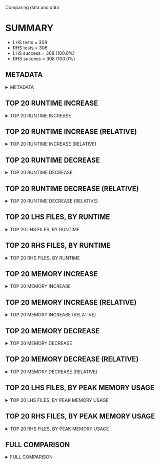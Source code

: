 Comparing data and data


# SUMMARY
- LHS tests = 308
- RHS tests = 308
- LHS success = 308  (100.0%)
- RHS success = 308  (100.0%)


## METADATA

<details><summary>METADATA</summary>

# LHS
<pre>
Ramon benchmark for Z3
-
Job description: 
Job tag: dio_certora_gcd
Runner: lev-ripper
Z3 repo: Z3Prover/z3
Z3 commit: 36a0006f595c746a98c133ba38671ab5659dacf6
Z3 branch: 
Z3 options: "-T:600 -st lp.dio=true lp.dio_run_gcd=true"
Z3 inputs: inputs/certora
Z3 commit message: remove testing code in is_big_term_on_no_term

Signed-off-by: Lev Nachmanson <levnach@hotmail.com>

</pre>
# RHS
<pre>
Ramon benchmark for Z3
-
Job description: 
Job tag: dio_certora_gcd
Runner: lev-ripper
Z3 repo: Z3Prover/z3
Z3 commit: 36a0006f595c746a98c133ba38671ab5659dacf6
Z3 branch: 
Z3 options: "-T:600 -st lp.dio=true lp.dio_run_gcd=true"
Z3 inputs: inputs/certora
Z3 commit message: remove testing code in is_big_term_on_no_term

Signed-off-by: Lev Nachmanson <levnach@hotmail.com>

</pre>
</details>


## TOP 20 RUNTIME INCREASE

<details><summary>TOP 20 RUNTIME INCREASE</summary>

|FILE                                                                                        |TIME_L     |TIME_R     |DIFF(s)    |DIFF(%)|
|-------------|-------------:|-------------:|--------------:|------------:|
|11775_ad46e5b8db4748c51973_42_QF_UFDTLIA.smt2                                               |   2.011s  |   2.011s  |   0.000s  | 0.0%|
|11775_ad46e5b8db4748c51973_42_QF_UFDTNIA.smt2                                               |   1.586s  |   1.586s  |   0.000s  | 0.0%|
|11775_ad46e5b8db4748c51973_42_QF_UFLIA.smt2                                                 |   2.215s  |   2.215s  |   0.000s  | 0.0%|
|11775_ad46e5b8db4748c51973_42_QF_UFNIA.smt2                                                 |   1.316s  |   1.316s  |   0.000s  | 0.0%|
|11775_ad46e5b8db4748c51973_43_QF_UFDTLIA.smt2                                               |   0.908s  |   0.908s  |   0.000s  | 0.0%|
|11775_ad46e5b8db4748c51973_43_QF_UFDTNIA.smt2                                               |   1.031s  |   1.031s  |   0.000s  | 0.0%|
|11775_ad46e5b8db4748c51973_43_QF_UFLIA.smt2                                                 |   1.481s  |   1.481s  |   0.000s  | 0.0%|
|11775_ad46e5b8db4748c51973_43_QF_UFNIA.smt2                                                 |   0.909s  |   0.909s  |   0.000s  | 0.0%|
|17512_5c1021b0faa6b6e1791b_19_QF_UFDTLIA.smt2                                               |   8.433s  |   8.433s  |   0.000s  | 0.0%|
|17512_5c1021b0faa6b6e1791b_19_QF_UFDTNIA.smt2                                               |   1.115s  |   1.115s  |   0.000s  | 0.0%|
|17512_5c1021b0faa6b6e1791b_19_QF_UFLIA.smt2                                                 | 599.479s  | 599.479s  |   0.000s  | 0.0%|
|17512_5c1021b0faa6b6e1791b_19_QF_UFNIA.smt2                                                 |   1.789s  |   1.789s  |   0.000s  | 0.0%|
|17512_5c1021b0faa6b6e1791b_20_QF_UFDTLIA.smt2                                               | 599.728s  | 599.728s  |   0.000s  | 0.0%|
|17512_5c1021b0faa6b6e1791b_20_QF_UFDTNIA.smt2                                               | 105.800s  | 105.800s  |   0.000s  | 0.0%|
|17512_5c1021b0faa6b6e1791b_20_QF_UFLIA.smt2                                                 | 599.769s  | 599.769s  |   0.000s  | 0.0%|
|17512_5c1021b0faa6b6e1791b_20_QF_UFNIA.smt2                                                 |  20.391s  |  20.391s  |   0.000s  | 0.0%|
|17512_5c1021b0faa6b6e1791b_21_QF_UFDTLIA.smt2                                               |   5.320s  |   5.320s  |   0.000s  | 0.0%|
|17512_5c1021b0faa6b6e1791b_21_QF_UFDTNIA.smt2                                               |  32.433s  |  32.433s  |   0.000s  | 0.0%|
|17512_5c1021b0faa6b6e1791b_21_QF_UFLIA.smt2                                                 |   9.450s  |   9.450s  |   0.000s  | 0.0%|
|17512_5c1021b0faa6b6e1791b_21_QF_UFNIA.smt2                                                 |  28.291s  |  28.291s  |   0.000s  | 0.0%|
</details>


## TOP 20 RUNTIME INCREASE (RELATIVE)

<details><summary>TOP 20 RUNTIME INCREASE (RELATIVE)</summary>

|FILE                                                                                        |TIME_L     |TIME_R     |DIFF(s)    |DIFF(%)|
|-------------|-------------:|-------------:|--------------:|------------:|
|11775_ad46e5b8db4748c51973_42_QF_UFDTLIA.smt2                                               |   2.011s  |   2.011s  |   0.000s  | 0.0%|
|11775_ad46e5b8db4748c51973_42_QF_UFDTNIA.smt2                                               |   1.586s  |   1.586s  |   0.000s  | 0.0%|
|11775_ad46e5b8db4748c51973_42_QF_UFLIA.smt2                                                 |   2.215s  |   2.215s  |   0.000s  | 0.0%|
|11775_ad46e5b8db4748c51973_42_QF_UFNIA.smt2                                                 |   1.316s  |   1.316s  |   0.000s  | 0.0%|
|11775_ad46e5b8db4748c51973_43_QF_UFDTLIA.smt2                                               |   0.908s  |   0.908s  |   0.000s  | 0.0%|
|11775_ad46e5b8db4748c51973_43_QF_UFDTNIA.smt2                                               |   1.031s  |   1.031s  |   0.000s  | 0.0%|
|11775_ad46e5b8db4748c51973_43_QF_UFLIA.smt2                                                 |   1.481s  |   1.481s  |   0.000s  | 0.0%|
|11775_ad46e5b8db4748c51973_43_QF_UFNIA.smt2                                                 |   0.909s  |   0.909s  |   0.000s  | 0.0%|
|17512_5c1021b0faa6b6e1791b_19_QF_UFDTLIA.smt2                                               |   8.433s  |   8.433s  |   0.000s  | 0.0%|
|17512_5c1021b0faa6b6e1791b_19_QF_UFDTNIA.smt2                                               |   1.115s  |   1.115s  |   0.000s  | 0.0%|
|17512_5c1021b0faa6b6e1791b_19_QF_UFLIA.smt2                                                 | 599.479s  | 599.479s  |   0.000s  | 0.0%|
|17512_5c1021b0faa6b6e1791b_19_QF_UFNIA.smt2                                                 |   1.789s  |   1.789s  |   0.000s  | 0.0%|
|17512_5c1021b0faa6b6e1791b_20_QF_UFDTLIA.smt2                                               | 599.728s  | 599.728s  |   0.000s  | 0.0%|
|17512_5c1021b0faa6b6e1791b_20_QF_UFDTNIA.smt2                                               | 105.800s  | 105.800s  |   0.000s  | 0.0%|
|17512_5c1021b0faa6b6e1791b_20_QF_UFLIA.smt2                                                 | 599.769s  | 599.769s  |   0.000s  | 0.0%|
|17512_5c1021b0faa6b6e1791b_20_QF_UFNIA.smt2                                                 |  20.391s  |  20.391s  |   0.000s  | 0.0%|
|17512_5c1021b0faa6b6e1791b_21_QF_UFDTLIA.smt2                                               |   5.320s  |   5.320s  |   0.000s  | 0.0%|
|17512_5c1021b0faa6b6e1791b_21_QF_UFDTNIA.smt2                                               |  32.433s  |  32.433s  |   0.000s  | 0.0%|
|17512_5c1021b0faa6b6e1791b_21_QF_UFLIA.smt2                                                 |   9.450s  |   9.450s  |   0.000s  | 0.0%|
|17512_5c1021b0faa6b6e1791b_21_QF_UFNIA.smt2                                                 |  28.291s  |  28.291s  |   0.000s  | 0.0%|
</details>


## TOP 20 RUNTIME DECREASE

<details><summary>TOP 20 RUNTIME DECREASE</summary>

|FILE                                                                                        |TIME_L     |TIME_R     |DIFF(s)    |DIFF(%)|
|-------------|-------------:|-------------:|--------------:|------------:|
|11775_ad46e5b8db4748c51973_42_QF_UFDTLIA.smt2                                               |   2.011s  |   2.011s  |   0.000s  | 0.0%|
|11775_ad46e5b8db4748c51973_42_QF_UFDTNIA.smt2                                               |   1.586s  |   1.586s  |   0.000s  | 0.0%|
|11775_ad46e5b8db4748c51973_42_QF_UFLIA.smt2                                                 |   2.215s  |   2.215s  |   0.000s  | 0.0%|
|11775_ad46e5b8db4748c51973_42_QF_UFNIA.smt2                                                 |   1.316s  |   1.316s  |   0.000s  | 0.0%|
|11775_ad46e5b8db4748c51973_43_QF_UFDTLIA.smt2                                               |   0.908s  |   0.908s  |   0.000s  | 0.0%|
|11775_ad46e5b8db4748c51973_43_QF_UFDTNIA.smt2                                               |   1.031s  |   1.031s  |   0.000s  | 0.0%|
|11775_ad46e5b8db4748c51973_43_QF_UFLIA.smt2                                                 |   1.481s  |   1.481s  |   0.000s  | 0.0%|
|11775_ad46e5b8db4748c51973_43_QF_UFNIA.smt2                                                 |   0.909s  |   0.909s  |   0.000s  | 0.0%|
|17512_5c1021b0faa6b6e1791b_19_QF_UFDTLIA.smt2                                               |   8.433s  |   8.433s  |   0.000s  | 0.0%|
|17512_5c1021b0faa6b6e1791b_19_QF_UFDTNIA.smt2                                               |   1.115s  |   1.115s  |   0.000s  | 0.0%|
|17512_5c1021b0faa6b6e1791b_19_QF_UFLIA.smt2                                                 | 599.479s  | 599.479s  |   0.000s  | 0.0%|
|17512_5c1021b0faa6b6e1791b_19_QF_UFNIA.smt2                                                 |   1.789s  |   1.789s  |   0.000s  | 0.0%|
|17512_5c1021b0faa6b6e1791b_20_QF_UFDTLIA.smt2                                               | 599.728s  | 599.728s  |   0.000s  | 0.0%|
|17512_5c1021b0faa6b6e1791b_20_QF_UFDTNIA.smt2                                               | 105.800s  | 105.800s  |   0.000s  | 0.0%|
|17512_5c1021b0faa6b6e1791b_20_QF_UFLIA.smt2                                                 | 599.769s  | 599.769s  |   0.000s  | 0.0%|
|17512_5c1021b0faa6b6e1791b_20_QF_UFNIA.smt2                                                 |  20.391s  |  20.391s  |   0.000s  | 0.0%|
|17512_5c1021b0faa6b6e1791b_21_QF_UFDTLIA.smt2                                               |   5.320s  |   5.320s  |   0.000s  | 0.0%|
|17512_5c1021b0faa6b6e1791b_21_QF_UFDTNIA.smt2                                               |  32.433s  |  32.433s  |   0.000s  | 0.0%|
|17512_5c1021b0faa6b6e1791b_21_QF_UFLIA.smt2                                                 |   9.450s  |   9.450s  |   0.000s  | 0.0%|
|17512_5c1021b0faa6b6e1791b_21_QF_UFNIA.smt2                                                 |  28.291s  |  28.291s  |   0.000s  | 0.0%|
</details>


## TOP 20 RUNTIME DECREASE (RELATIVE)

<details><summary>TOP 20 RUNTIME DECREASE (RELATIVE)</summary>

|FILE                                                                                        |TIME_L     |TIME_R     |DIFF(s)    |DIFF(%)|
|-------------|-------------:|-------------:|--------------:|------------:|
|11775_ad46e5b8db4748c51973_42_QF_UFDTLIA.smt2                                               |   2.011s  |   2.011s  |   0.000s  | 0.0%|
|11775_ad46e5b8db4748c51973_42_QF_UFDTNIA.smt2                                               |   1.586s  |   1.586s  |   0.000s  | 0.0%|
|11775_ad46e5b8db4748c51973_42_QF_UFLIA.smt2                                                 |   2.215s  |   2.215s  |   0.000s  | 0.0%|
|11775_ad46e5b8db4748c51973_42_QF_UFNIA.smt2                                                 |   1.316s  |   1.316s  |   0.000s  | 0.0%|
|11775_ad46e5b8db4748c51973_43_QF_UFDTLIA.smt2                                               |   0.908s  |   0.908s  |   0.000s  | 0.0%|
|11775_ad46e5b8db4748c51973_43_QF_UFDTNIA.smt2                                               |   1.031s  |   1.031s  |   0.000s  | 0.0%|
|11775_ad46e5b8db4748c51973_43_QF_UFLIA.smt2                                                 |   1.481s  |   1.481s  |   0.000s  | 0.0%|
|11775_ad46e5b8db4748c51973_43_QF_UFNIA.smt2                                                 |   0.909s  |   0.909s  |   0.000s  | 0.0%|
|17512_5c1021b0faa6b6e1791b_19_QF_UFDTLIA.smt2                                               |   8.433s  |   8.433s  |   0.000s  | 0.0%|
|17512_5c1021b0faa6b6e1791b_19_QF_UFDTNIA.smt2                                               |   1.115s  |   1.115s  |   0.000s  | 0.0%|
|17512_5c1021b0faa6b6e1791b_19_QF_UFLIA.smt2                                                 | 599.479s  | 599.479s  |   0.000s  | 0.0%|
|17512_5c1021b0faa6b6e1791b_19_QF_UFNIA.smt2                                                 |   1.789s  |   1.789s  |   0.000s  | 0.0%|
|17512_5c1021b0faa6b6e1791b_20_QF_UFDTLIA.smt2                                               | 599.728s  | 599.728s  |   0.000s  | 0.0%|
|17512_5c1021b0faa6b6e1791b_20_QF_UFDTNIA.smt2                                               | 105.800s  | 105.800s  |   0.000s  | 0.0%|
|17512_5c1021b0faa6b6e1791b_20_QF_UFLIA.smt2                                                 | 599.769s  | 599.769s  |   0.000s  | 0.0%|
|17512_5c1021b0faa6b6e1791b_20_QF_UFNIA.smt2                                                 |  20.391s  |  20.391s  |   0.000s  | 0.0%|
|17512_5c1021b0faa6b6e1791b_21_QF_UFDTLIA.smt2                                               |   5.320s  |   5.320s  |   0.000s  | 0.0%|
|17512_5c1021b0faa6b6e1791b_21_QF_UFDTNIA.smt2                                               |  32.433s  |  32.433s  |   0.000s  | 0.0%|
|17512_5c1021b0faa6b6e1791b_21_QF_UFLIA.smt2                                                 |   9.450s  |   9.450s  |   0.000s  | 0.0%|
|17512_5c1021b0faa6b6e1791b_21_QF_UFNIA.smt2                                                 |  28.291s  |  28.291s  |   0.000s  | 0.0%|
</details>


## TOP 20 LHS FILES, BY RUNTIME

<details><summary>TOP 20 LHS FILES, BY RUNTIME</summary>

|FILE                                                                                       |TIME     |MEM        |
|------------|----------:|---------:|
|25959_5dee2e2f6ef44465a2bea4b085818948_65_QF_UFDTLIA.smt2                                  | 600.008s |1420.0MiB|
|25959_5dee2e2f6ef44465a2bea4b085818948_68_QF_UFLIA.smt2                                    | 599.929s |950.0MiB|
|38347_525a1ca0331f2bcbf520_54_QF_UFLIA.smt2                                                | 599.877s |2196.0MiB|
|25959_5dee2e2f6ef44465a2bea4b085818948_65_QF_UFLIA.smt2                                    | 599.867s |1345.0MiB|
|25959_5dee2e2f6ef44465a2bea4b085818948_69_QF_UFDTLIA.smt2                                  | 599.863s |734.0MiB|
|940_590f27b1c3c800d3243e_32_QF_UFDTLIA.smt2                                                | 599.860s |628.0MiB|
|66603_accdadf23a1cf70ae043_75_QF_UFNIA.smt2                                                | 599.858s |984.0MiB|
|25959_5dee2e2f6ef44465a2bea4b085818948_67_QF_UFDTLIA.smt2                                  | 599.843s |1173.0MiB|
|66603_accdadf23a1cf70ae043_75_QF_UFLIA.smt2                                                | 599.822s |1242.0MiB|
|66603_accdadf23a1cf70ae043_76_QF_UFNIA.smt2                                                | 599.777s |1545.0MiB|
|93493_5990a6bf5f2740164f77_50_QF_UFNIA.smt2                                                | 599.776s |409.0MiB|
|17512_5c1021b0faa6b6e1791b_20_QF_UFLIA.smt2                                                | 599.769s |622.0MiB|
|66603_accdadf23a1cf70ae043_74_QF_UFLIA.smt2                                                | 599.766s |837.0MiB|
|93493_4ea6163ed03941199c785278ccc42812_49_QF_UFDTLIA.smt2                                  | 599.763s |314.0MiB|
|38347_092cc73601c78e45f4f9_57_QF_UFLIA.smt2                                                | 599.757s |126.0MiB|
|25959_5dee2e2f6ef44465a2bea4b085818948_68_QF_UFNIA.smt2                                    | 599.754s |135.0MiB|
|83314_a702bf8b823398c9e37a_2_UFDTLIA.smt2                                                  | 599.751s |283.0MiB|
|940_590f27b1c3c800d3243e_33_QF_UFLIA.smt2                                                  | 599.745s |440.0MiB|
|52759_bec3a2272267494faeecb6bfaf253e3b_10_QF_UFNIA.smt2                                    | 599.741s |325.0MiB|
|83314_a702bf8b823398c9e37a_1_UFDTLIA.smt2                                                  | 599.739s |610.0MiB|
</details>


## TOP 20 RHS FILES, BY RUNTIME

<details><summary>TOP 20 RHS FILES, BY RUNTIME</summary>

|FILE                                                                                       |TIME     |MEM        |
|------------|----------:|---------:|
|25959_5dee2e2f6ef44465a2bea4b085818948_65_QF_UFDTLIA.smt2                                  | 600.008s |1420.0MiB|
|25959_5dee2e2f6ef44465a2bea4b085818948_68_QF_UFLIA.smt2                                    | 599.929s |950.0MiB|
|38347_525a1ca0331f2bcbf520_54_QF_UFLIA.smt2                                                | 599.877s |2196.0MiB|
|25959_5dee2e2f6ef44465a2bea4b085818948_65_QF_UFLIA.smt2                                    | 599.867s |1345.0MiB|
|25959_5dee2e2f6ef44465a2bea4b085818948_69_QF_UFDTLIA.smt2                                  | 599.863s |734.0MiB|
|940_590f27b1c3c800d3243e_32_QF_UFDTLIA.smt2                                                | 599.860s |628.0MiB|
|66603_accdadf23a1cf70ae043_75_QF_UFNIA.smt2                                                | 599.858s |984.0MiB|
|25959_5dee2e2f6ef44465a2bea4b085818948_67_QF_UFDTLIA.smt2                                  | 599.843s |1173.0MiB|
|66603_accdadf23a1cf70ae043_75_QF_UFLIA.smt2                                                | 599.822s |1242.0MiB|
|66603_accdadf23a1cf70ae043_76_QF_UFNIA.smt2                                                | 599.777s |1545.0MiB|
|93493_5990a6bf5f2740164f77_50_QF_UFNIA.smt2                                                | 599.776s |409.0MiB|
|17512_5c1021b0faa6b6e1791b_20_QF_UFLIA.smt2                                                | 599.769s |622.0MiB|
|66603_accdadf23a1cf70ae043_74_QF_UFLIA.smt2                                                | 599.766s |837.0MiB|
|93493_4ea6163ed03941199c785278ccc42812_49_QF_UFDTLIA.smt2                                  | 599.763s |314.0MiB|
|38347_092cc73601c78e45f4f9_57_QF_UFLIA.smt2                                                | 599.757s |126.0MiB|
|25959_5dee2e2f6ef44465a2bea4b085818948_68_QF_UFNIA.smt2                                    | 599.754s |135.0MiB|
|83314_a702bf8b823398c9e37a_2_UFDTLIA.smt2                                                  | 599.751s |283.0MiB|
|940_590f27b1c3c800d3243e_33_QF_UFLIA.smt2                                                  | 599.745s |440.0MiB|
|52759_bec3a2272267494faeecb6bfaf253e3b_10_QF_UFNIA.smt2                                    | 599.741s |325.0MiB|
|83314_a702bf8b823398c9e37a_1_UFDTLIA.smt2                                                  | 599.739s |610.0MiB|
</details>


## TOP 20 MEMORY INCREASE

<details><summary>TOP 20 MEMORY INCREASE</summary>

|FILE                                                                                        |MEM_L         |MEM_R         |DIFF            |DIFF(%)|
|-------------|-------------:|-------------:|--------------:|------------:|
|11775_ad46e5b8db4748c51973_42_QF_UFDTLIA.smt2                                               |36.056MiB|36.056MiB|0B| 0.0%|
|11775_ad46e5b8db4748c51973_42_QF_UFDTNIA.smt2                                               |28.916MiB|28.916MiB|0B| 0.0%|
|11775_ad46e5b8db4748c51973_42_QF_UFLIA.smt2                                                 |39.912MiB|39.912MiB|0B| 0.0%|
|11775_ad46e5b8db4748c51973_42_QF_UFNIA.smt2                                                 |31.3MiB|31.3MiB|0B| 0.0%|
|11775_ad46e5b8db4748c51973_43_QF_UFDTLIA.smt2                                               |34.116MiB|34.116MiB|0B| 0.0%|
|11775_ad46e5b8db4748c51973_43_QF_UFDTNIA.smt2                                               |27.42MiB|27.42MiB|0B| 0.0%|
|11775_ad46e5b8db4748c51973_43_QF_UFLIA.smt2                                                 |34.096MiB|34.096MiB|0B| 0.0%|
|11775_ad46e5b8db4748c51973_43_QF_UFNIA.smt2                                                 |27.428MiB|27.428MiB|0B| 0.0%|
|17512_5c1021b0faa6b6e1791b_19_QF_UFDTLIA.smt2                                               |66.524MiB|66.524MiB|0B| 0.0%|
|17512_5c1021b0faa6b6e1791b_19_QF_UFDTNIA.smt2                                               |23.1MiB|23.1MiB|0B| 0.0%|
|17512_5c1021b0faa6b6e1791b_19_QF_UFLIA.smt2                                                 |189.0MiB|189.0MiB|0B| 0.0%|
|17512_5c1021b0faa6b6e1791b_19_QF_UFNIA.smt2                                                 |23.1MiB|23.1MiB|0B| 0.0%|
|17512_5c1021b0faa6b6e1791b_20_QF_UFDTLIA.smt2                                               |698.0MiB|698.0MiB|0B| 0.0%|
|17512_5c1021b0faa6b6e1791b_20_QF_UFDTNIA.smt2                                               |38.788MiB|38.788MiB|0B| 0.0%|
|17512_5c1021b0faa6b6e1791b_20_QF_UFLIA.smt2                                                 |622.0MiB|622.0MiB|0B| 0.0%|
|17512_5c1021b0faa6b6e1791b_20_QF_UFNIA.smt2                                                 |34.644MiB|34.644MiB|0B| 0.0%|
|17512_5c1021b0faa6b6e1791b_21_QF_UFDTLIA.smt2                                               |66.284MiB|66.284MiB|0B| 0.0%|
|17512_5c1021b0faa6b6e1791b_21_QF_UFDTNIA.smt2                                               |34.832MiB|34.832MiB|0B| 0.0%|
|17512_5c1021b0faa6b6e1791b_21_QF_UFLIA.smt2                                                 |72.308MiB|72.308MiB|0B| 0.0%|
|17512_5c1021b0faa6b6e1791b_21_QF_UFNIA.smt2                                                 |34.236MiB|34.236MiB|0B| 0.0%|
</details>


## TOP 20 MEMORY INCREASE (RELATIVE)

<details><summary>TOP 20 MEMORY INCREASE (RELATIVE)</summary>

|FILE                                                                                        |MEM_L         |MEM_R         |DIFF            |DIFF(%)|
|-------------|-------------:|-------------:|--------------:|------------:|
|11775_ad46e5b8db4748c51973_42_QF_UFDTLIA.smt2                                               |36.056MiB|36.056MiB|0B| 0.0%|
|11775_ad46e5b8db4748c51973_42_QF_UFDTNIA.smt2                                               |28.916MiB|28.916MiB|0B| 0.0%|
|11775_ad46e5b8db4748c51973_42_QF_UFLIA.smt2                                                 |39.912MiB|39.912MiB|0B| 0.0%|
|11775_ad46e5b8db4748c51973_42_QF_UFNIA.smt2                                                 |31.3MiB|31.3MiB|0B| 0.0%|
|11775_ad46e5b8db4748c51973_43_QF_UFDTLIA.smt2                                               |34.116MiB|34.116MiB|0B| 0.0%|
|11775_ad46e5b8db4748c51973_43_QF_UFDTNIA.smt2                                               |27.42MiB|27.42MiB|0B| 0.0%|
|11775_ad46e5b8db4748c51973_43_QF_UFLIA.smt2                                                 |34.096MiB|34.096MiB|0B| 0.0%|
|11775_ad46e5b8db4748c51973_43_QF_UFNIA.smt2                                                 |27.428MiB|27.428MiB|0B| 0.0%|
|17512_5c1021b0faa6b6e1791b_19_QF_UFDTLIA.smt2                                               |66.524MiB|66.524MiB|0B| 0.0%|
|17512_5c1021b0faa6b6e1791b_19_QF_UFDTNIA.smt2                                               |23.1MiB|23.1MiB|0B| 0.0%|
|17512_5c1021b0faa6b6e1791b_19_QF_UFLIA.smt2                                                 |189.0MiB|189.0MiB|0B| 0.0%|
|17512_5c1021b0faa6b6e1791b_19_QF_UFNIA.smt2                                                 |23.1MiB|23.1MiB|0B| 0.0%|
|17512_5c1021b0faa6b6e1791b_20_QF_UFDTLIA.smt2                                               |698.0MiB|698.0MiB|0B| 0.0%|
|17512_5c1021b0faa6b6e1791b_20_QF_UFDTNIA.smt2                                               |38.788MiB|38.788MiB|0B| 0.0%|
|17512_5c1021b0faa6b6e1791b_20_QF_UFLIA.smt2                                                 |622.0MiB|622.0MiB|0B| 0.0%|
|17512_5c1021b0faa6b6e1791b_20_QF_UFNIA.smt2                                                 |34.644MiB|34.644MiB|0B| 0.0%|
|17512_5c1021b0faa6b6e1791b_21_QF_UFDTLIA.smt2                                               |66.284MiB|66.284MiB|0B| 0.0%|
|17512_5c1021b0faa6b6e1791b_21_QF_UFDTNIA.smt2                                               |34.832MiB|34.832MiB|0B| 0.0%|
|17512_5c1021b0faa6b6e1791b_21_QF_UFLIA.smt2                                                 |72.308MiB|72.308MiB|0B| 0.0%|
|17512_5c1021b0faa6b6e1791b_21_QF_UFNIA.smt2                                                 |34.236MiB|34.236MiB|0B| 0.0%|
</details>


## TOP 20 MEMORY DECREASE

<details><summary>TOP 20 MEMORY DECREASE</summary>

|FILE                                                                                        |MEM_L         |MEM_R         |DIFF            |DIFF(%)|
|-------------|-------------:|-------------:|--------------:|------------:|
|11775_ad46e5b8db4748c51973_42_QF_UFDTLIA.smt2                                               |36.056MiB|36.056MiB|0B| 0.0%|
|11775_ad46e5b8db4748c51973_42_QF_UFDTNIA.smt2                                               |28.916MiB|28.916MiB|0B| 0.0%|
|11775_ad46e5b8db4748c51973_42_QF_UFLIA.smt2                                                 |39.912MiB|39.912MiB|0B| 0.0%|
|11775_ad46e5b8db4748c51973_42_QF_UFNIA.smt2                                                 |31.3MiB|31.3MiB|0B| 0.0%|
|11775_ad46e5b8db4748c51973_43_QF_UFDTLIA.smt2                                               |34.116MiB|34.116MiB|0B| 0.0%|
|11775_ad46e5b8db4748c51973_43_QF_UFDTNIA.smt2                                               |27.42MiB|27.42MiB|0B| 0.0%|
|11775_ad46e5b8db4748c51973_43_QF_UFLIA.smt2                                                 |34.096MiB|34.096MiB|0B| 0.0%|
|11775_ad46e5b8db4748c51973_43_QF_UFNIA.smt2                                                 |27.428MiB|27.428MiB|0B| 0.0%|
|17512_5c1021b0faa6b6e1791b_19_QF_UFDTLIA.smt2                                               |66.524MiB|66.524MiB|0B| 0.0%|
|17512_5c1021b0faa6b6e1791b_19_QF_UFDTNIA.smt2                                               |23.1MiB|23.1MiB|0B| 0.0%|
|17512_5c1021b0faa6b6e1791b_19_QF_UFLIA.smt2                                                 |189.0MiB|189.0MiB|0B| 0.0%|
|17512_5c1021b0faa6b6e1791b_19_QF_UFNIA.smt2                                                 |23.1MiB|23.1MiB|0B| 0.0%|
|17512_5c1021b0faa6b6e1791b_20_QF_UFDTLIA.smt2                                               |698.0MiB|698.0MiB|0B| 0.0%|
|17512_5c1021b0faa6b6e1791b_20_QF_UFDTNIA.smt2                                               |38.788MiB|38.788MiB|0B| 0.0%|
|17512_5c1021b0faa6b6e1791b_20_QF_UFLIA.smt2                                                 |622.0MiB|622.0MiB|0B| 0.0%|
|17512_5c1021b0faa6b6e1791b_20_QF_UFNIA.smt2                                                 |34.644MiB|34.644MiB|0B| 0.0%|
|17512_5c1021b0faa6b6e1791b_21_QF_UFDTLIA.smt2                                               |66.284MiB|66.284MiB|0B| 0.0%|
|17512_5c1021b0faa6b6e1791b_21_QF_UFDTNIA.smt2                                               |34.832MiB|34.832MiB|0B| 0.0%|
|17512_5c1021b0faa6b6e1791b_21_QF_UFLIA.smt2                                                 |72.308MiB|72.308MiB|0B| 0.0%|
|17512_5c1021b0faa6b6e1791b_21_QF_UFNIA.smt2                                                 |34.236MiB|34.236MiB|0B| 0.0%|
</details>


## TOP 20 MEMORY DECREASE (RELATIVE)

<details><summary>TOP 20 MEMORY DECREASE (RELATIVE)</summary>

|FILE                                                                                        |MEM_L         |MEM_R         |DIFF            |DIFF(%)|
|-------------|-------------:|-------------:|--------------:|------------:|
|11775_ad46e5b8db4748c51973_42_QF_UFDTLIA.smt2                                               |36.056MiB|36.056MiB|0B| 0.0%|
|11775_ad46e5b8db4748c51973_42_QF_UFDTNIA.smt2                                               |28.916MiB|28.916MiB|0B| 0.0%|
|11775_ad46e5b8db4748c51973_42_QF_UFLIA.smt2                                                 |39.912MiB|39.912MiB|0B| 0.0%|
|11775_ad46e5b8db4748c51973_42_QF_UFNIA.smt2                                                 |31.3MiB|31.3MiB|0B| 0.0%|
|11775_ad46e5b8db4748c51973_43_QF_UFDTLIA.smt2                                               |34.116MiB|34.116MiB|0B| 0.0%|
|11775_ad46e5b8db4748c51973_43_QF_UFDTNIA.smt2                                               |27.42MiB|27.42MiB|0B| 0.0%|
|11775_ad46e5b8db4748c51973_43_QF_UFLIA.smt2                                                 |34.096MiB|34.096MiB|0B| 0.0%|
|11775_ad46e5b8db4748c51973_43_QF_UFNIA.smt2                                                 |27.428MiB|27.428MiB|0B| 0.0%|
|17512_5c1021b0faa6b6e1791b_19_QF_UFDTLIA.smt2                                               |66.524MiB|66.524MiB|0B| 0.0%|
|17512_5c1021b0faa6b6e1791b_19_QF_UFDTNIA.smt2                                               |23.1MiB|23.1MiB|0B| 0.0%|
|17512_5c1021b0faa6b6e1791b_19_QF_UFLIA.smt2                                                 |189.0MiB|189.0MiB|0B| 0.0%|
|17512_5c1021b0faa6b6e1791b_19_QF_UFNIA.smt2                                                 |23.1MiB|23.1MiB|0B| 0.0%|
|17512_5c1021b0faa6b6e1791b_20_QF_UFDTLIA.smt2                                               |698.0MiB|698.0MiB|0B| 0.0%|
|17512_5c1021b0faa6b6e1791b_20_QF_UFDTNIA.smt2                                               |38.788MiB|38.788MiB|0B| 0.0%|
|17512_5c1021b0faa6b6e1791b_20_QF_UFLIA.smt2                                                 |622.0MiB|622.0MiB|0B| 0.0%|
|17512_5c1021b0faa6b6e1791b_20_QF_UFNIA.smt2                                                 |34.644MiB|34.644MiB|0B| 0.0%|
|17512_5c1021b0faa6b6e1791b_21_QF_UFDTLIA.smt2                                               |66.284MiB|66.284MiB|0B| 0.0%|
|17512_5c1021b0faa6b6e1791b_21_QF_UFDTNIA.smt2                                               |34.832MiB|34.832MiB|0B| 0.0%|
|17512_5c1021b0faa6b6e1791b_21_QF_UFLIA.smt2                                                 |72.308MiB|72.308MiB|0B| 0.0%|
|17512_5c1021b0faa6b6e1791b_21_QF_UFNIA.smt2                                                 |34.236MiB|34.236MiB|0B| 0.0%|
</details>


## TOP 20 LHS FILES, BY PEAK MEMORY USAGE

<details><summary>TOP 20 LHS FILES, BY PEAK MEMORY USAGE</summary>

|FILE                                                                                       |TIME     |MEM        |
|------------|----------:|---------:|
|25959_5dee2e2f6ef44465a2bea4b085818948_67_QF_UFLIA.smt2                                    | 599.727s |2247.0MiB|
|38347_525a1ca0331f2bcbf520_54_QF_UFLIA.smt2                                                | 599.877s |2196.0MiB|
|38347_525a1ca0331f2bcbf520_54_QF_UFDTLIA.smt2                                              | 599.729s |2112.0MiB|
|66603_accdadf23a1cf70ae043_76_QF_UFLIA.smt2                                                | 113.507s |1714.0MiB|
|66603_accdadf23a1cf70ae043_76_QF_UFNIA.smt2                                                | 599.777s |1545.0MiB|
|25959_5dee2e2f6ef44465a2bea4b085818948_65_QF_UFDTLIA.smt2                                  | 600.008s |1420.0MiB|
|25959_5dee2e2f6ef44465a2bea4b085818948_65_QF_UFLIA.smt2                                    | 599.867s |1345.0MiB|
|66603_accdadf23a1cf70ae043_75_QF_UFLIA.smt2                                                | 599.822s |1242.0MiB|
|25959_5dee2e2f6ef44465a2bea4b085818948_66_QF_UFDTLIA.smt2                                  | 599.609s |1216.0MiB|
|25959_5dee2e2f6ef44465a2bea4b085818948_66_QF_UFLIA.smt2                                    | 599.648s |1184.0MiB|
|25959_5dee2e2f6ef44465a2bea4b085818948_67_QF_UFDTLIA.smt2                                  | 599.843s |1173.0MiB|
|66603_accdadf23a1cf70ae043_75_QF_UFNIA.smt2                                                | 599.858s |984.0MiB|
|25959_5dee2e2f6ef44465a2bea4b085818948_68_QF_UFDTLIA.smt2                                  | 599.732s |982.0MiB|
|25959_5dee2e2f6ef44465a2bea4b085818948_68_QF_UFLIA.smt2                                    | 599.929s |950.0MiB|
|3106_1c933134166dbad31f79_38_QF_UFNIA.smt2                                                 | 599.241s |946.0MiB|
|25959_5dee2e2f6ef44465a2bea4b085818948_69_QF_UFLIA.smt2                                    | 599.495s |912.0MiB|
|83314_a702bf8b823398c9e37a_3_UFDTLIA.smt2                                                  | 487.193s |852.0MiB|
|66603_accdadf23a1cf70ae043_74_QF_UFLIA.smt2                                                | 599.766s |837.0MiB|
|66603_accdadf23a1cf70ae043_73_QF_UFNIA.smt2                                                | 599.613s |795.0MiB|
|83314_a702bf8b823398c9e37a_4_UFDTLIA.smt2                                                  | 599.412s |794.0MiB|
</details>


## TOP 20 RHS FILES, BY PEAK MEMORY USAGE

<details><summary>TOP 20 RHS FILES, BY PEAK MEMORY USAGE</summary>

|FILE                                                                                       |TIME     |MEM        |
|------------|----------:|---------:|
|25959_5dee2e2f6ef44465a2bea4b085818948_67_QF_UFLIA.smt2                                    | 599.727s |2247.0MiB|
|38347_525a1ca0331f2bcbf520_54_QF_UFLIA.smt2                                                | 599.877s |2196.0MiB|
|38347_525a1ca0331f2bcbf520_54_QF_UFDTLIA.smt2                                              | 599.729s |2112.0MiB|
|66603_accdadf23a1cf70ae043_76_QF_UFLIA.smt2                                                | 113.507s |1714.0MiB|
|66603_accdadf23a1cf70ae043_76_QF_UFNIA.smt2                                                | 599.777s |1545.0MiB|
|25959_5dee2e2f6ef44465a2bea4b085818948_65_QF_UFDTLIA.smt2                                  | 600.008s |1420.0MiB|
|25959_5dee2e2f6ef44465a2bea4b085818948_65_QF_UFLIA.smt2                                    | 599.867s |1345.0MiB|
|66603_accdadf23a1cf70ae043_75_QF_UFLIA.smt2                                                | 599.822s |1242.0MiB|
|25959_5dee2e2f6ef44465a2bea4b085818948_66_QF_UFDTLIA.smt2                                  | 599.609s |1216.0MiB|
|25959_5dee2e2f6ef44465a2bea4b085818948_66_QF_UFLIA.smt2                                    | 599.648s |1184.0MiB|
|25959_5dee2e2f6ef44465a2bea4b085818948_67_QF_UFDTLIA.smt2                                  | 599.843s |1173.0MiB|
|66603_accdadf23a1cf70ae043_75_QF_UFNIA.smt2                                                | 599.858s |984.0MiB|
|25959_5dee2e2f6ef44465a2bea4b085818948_68_QF_UFDTLIA.smt2                                  | 599.732s |982.0MiB|
|25959_5dee2e2f6ef44465a2bea4b085818948_68_QF_UFLIA.smt2                                    | 599.929s |950.0MiB|
|3106_1c933134166dbad31f79_38_QF_UFNIA.smt2                                                 | 599.241s |946.0MiB|
|25959_5dee2e2f6ef44465a2bea4b085818948_69_QF_UFLIA.smt2                                    | 599.495s |912.0MiB|
|83314_a702bf8b823398c9e37a_3_UFDTLIA.smt2                                                  | 487.193s |852.0MiB|
|66603_accdadf23a1cf70ae043_74_QF_UFLIA.smt2                                                | 599.766s |837.0MiB|
|66603_accdadf23a1cf70ae043_73_QF_UFNIA.smt2                                                | 599.613s |795.0MiB|
|83314_a702bf8b823398c9e37a_4_UFDTLIA.smt2                                                  | 599.412s |794.0MiB|
</details>


## FULL COMPARISON

<details><summary>FULL COMPARISON</summary>

|FILE                                                                                        |TIME_L     |TIME_R     |DIFF(s)    |DIFF(%)|
|-------------|-------------:|-------------:|--------------:|------------:|
|11775_ad46e5b8db4748c51973_42_QF_UFDTLIA.smt2                                               |   2.011s  |   2.011s  |   0.000s  | 0.0%|
|11775_ad46e5b8db4748c51973_42_QF_UFDTNIA.smt2                                               |   1.586s  |   1.586s  |   0.000s  | 0.0%|
|11775_ad46e5b8db4748c51973_42_QF_UFLIA.smt2                                                 |   2.215s  |   2.215s  |   0.000s  | 0.0%|
|11775_ad46e5b8db4748c51973_42_QF_UFNIA.smt2                                                 |   1.316s  |   1.316s  |   0.000s  | 0.0%|
|11775_ad46e5b8db4748c51973_43_QF_UFDTLIA.smt2                                               |   0.908s  |   0.908s  |   0.000s  | 0.0%|
|11775_ad46e5b8db4748c51973_43_QF_UFDTNIA.smt2                                               |   1.031s  |   1.031s  |   0.000s  | 0.0%|
|11775_ad46e5b8db4748c51973_43_QF_UFLIA.smt2                                                 |   1.481s  |   1.481s  |   0.000s  | 0.0%|
|11775_ad46e5b8db4748c51973_43_QF_UFNIA.smt2                                                 |   0.909s  |   0.909s  |   0.000s  | 0.0%|
|17512_5c1021b0faa6b6e1791b_19_QF_UFDTLIA.smt2                                               |   8.433s  |   8.433s  |   0.000s  | 0.0%|
|17512_5c1021b0faa6b6e1791b_19_QF_UFDTNIA.smt2                                               |   1.115s  |   1.115s  |   0.000s  | 0.0%|
|17512_5c1021b0faa6b6e1791b_19_QF_UFLIA.smt2                                                 | 599.479s  | 599.479s  |   0.000s  | 0.0%|
|17512_5c1021b0faa6b6e1791b_19_QF_UFNIA.smt2                                                 |   1.789s  |   1.789s  |   0.000s  | 0.0%|
|17512_5c1021b0faa6b6e1791b_20_QF_UFDTLIA.smt2                                               | 599.728s  | 599.728s  |   0.000s  | 0.0%|
|17512_5c1021b0faa6b6e1791b_20_QF_UFDTNIA.smt2                                               | 105.800s  | 105.800s  |   0.000s  | 0.0%|
|17512_5c1021b0faa6b6e1791b_20_QF_UFLIA.smt2                                                 | 599.769s  | 599.769s  |   0.000s  | 0.0%|
|17512_5c1021b0faa6b6e1791b_20_QF_UFNIA.smt2                                                 |  20.391s  |  20.391s  |   0.000s  | 0.0%|
|17512_5c1021b0faa6b6e1791b_21_QF_UFDTLIA.smt2                                               |   5.320s  |   5.320s  |   0.000s  | 0.0%|
|17512_5c1021b0faa6b6e1791b_21_QF_UFDTNIA.smt2                                               |  32.433s  |  32.433s  |   0.000s  | 0.0%|
|17512_5c1021b0faa6b6e1791b_21_QF_UFLIA.smt2                                                 |   9.450s  |   9.450s  |   0.000s  | 0.0%|
|17512_5c1021b0faa6b6e1791b_21_QF_UFNIA.smt2                                                 |  28.291s  |  28.291s  |   0.000s  | 0.0%|
|25959_5dee2e2f6ef44465a2bea4b085818948_65_QF_UFDTLIA.smt2                                   | 600.008s  | 600.008s  |   0.000s  | 0.0%|
|25959_5dee2e2f6ef44465a2bea4b085818948_65_QF_UFDTNIA.smt2                                   | 596.936s  | 596.936s  |   0.000s  | 0.0%|
|25959_5dee2e2f6ef44465a2bea4b085818948_65_QF_UFLIA.smt2                                     | 599.867s  | 599.867s  |   0.000s  | 0.0%|
|25959_5dee2e2f6ef44465a2bea4b085818948_65_QF_UFNIA.smt2                                     | 599.644s  | 599.644s  |   0.000s  | 0.0%|
|25959_5dee2e2f6ef44465a2bea4b085818948_66_QF_UFDTLIA.smt2                                   | 599.609s  | 599.609s  |   0.000s  | 0.0%|
|25959_5dee2e2f6ef44465a2bea4b085818948_66_QF_UFDTNIA.smt2                                   | 599.586s  | 599.586s  |   0.000s  | 0.0%|
|25959_5dee2e2f6ef44465a2bea4b085818948_66_QF_UFLIA.smt2                                     | 599.648s  | 599.648s  |   0.000s  | 0.0%|
|25959_5dee2e2f6ef44465a2bea4b085818948_66_QF_UFNIA.smt2                                     |   8.438s  |   8.438s  |   0.000s  | 0.0%|
|25959_5dee2e2f6ef44465a2bea4b085818948_67_QF_UFDTLIA.smt2                                   | 599.843s  | 599.843s  |   0.000s  | 0.0%|
|25959_5dee2e2f6ef44465a2bea4b085818948_67_QF_UFDTNIA.smt2                                   | 599.645s  | 599.645s  |   0.000s  | 0.0%|
|25959_5dee2e2f6ef44465a2bea4b085818948_67_QF_UFLIA.smt2                                     | 599.727s  | 599.727s  |   0.000s  | 0.0%|
|25959_5dee2e2f6ef44465a2bea4b085818948_67_QF_UFNIA.smt2                                     | 599.533s  | 599.533s  |   0.000s  | 0.0%|
|25959_5dee2e2f6ef44465a2bea4b085818948_68_QF_UFDTLIA.smt2                                   | 599.732s  | 599.732s  |   0.000s  | 0.0%|
|25959_5dee2e2f6ef44465a2bea4b085818948_68_QF_UFDTNIA.smt2                                   |  24.959s  |  24.959s  |   0.000s  | 0.0%|
|25959_5dee2e2f6ef44465a2bea4b085818948_68_QF_UFLIA.smt2                                     | 599.929s  | 599.929s  |   0.000s  | 0.0%|
|25959_5dee2e2f6ef44465a2bea4b085818948_68_QF_UFNIA.smt2                                     | 599.754s  | 599.754s  |   0.000s  | 0.0%|
|25959_5dee2e2f6ef44465a2bea4b085818948_69_QF_UFDTLIA.smt2                                   | 599.863s  | 599.863s  |   0.000s  | 0.0%|
|25959_5dee2e2f6ef44465a2bea4b085818948_69_QF_UFDTNIA.smt2                                   |   2.247s  |   2.247s  |   0.000s  | 0.0%|
|25959_5dee2e2f6ef44465a2bea4b085818948_69_QF_UFLIA.smt2                                     | 599.495s  | 599.495s  |   0.000s  | 0.0%|
|25959_5dee2e2f6ef44465a2bea4b085818948_69_QF_UFNIA.smt2                                     |   5.457s  |   5.457s  |   0.000s  | 0.0%|
|30078_f817a923328f75af7e60_27_QF_UFDTLIA.smt2                                               |  39.257s  |  39.257s  |   0.000s  | 0.0%|
|30078_f817a923328f75af7e60_27_QF_UFDTNIA.smt2                                               |  34.509s  |  34.509s  |   0.000s  | 0.0%|
|30078_f817a923328f75af7e60_27_QF_UFLIA.smt2                                                 | 216.995s  | 216.995s  |   0.000s  | 0.0%|
|30078_f817a923328f75af7e60_27_QF_UFNIA.smt2                                                 |  98.115s  |  98.115s  |   0.000s  | 0.0%|
|30078_f817a923328f75af7e60_28_QF_UFDTLIA.smt2                                               |  86.569s  |  86.569s  |   0.000s  | 0.0%|
|30078_f817a923328f75af7e60_28_QF_UFDTNIA.smt2                                               | 109.349s  | 109.349s  |   0.000s  | 0.0%|
|30078_f817a923328f75af7e60_28_QF_UFLIA.smt2                                                 | 218.277s  | 218.277s  |   0.000s  | 0.0%|
|30078_f817a923328f75af7e60_28_QF_UFNIA.smt2                                                 | 158.627s  | 158.627s  |   0.000s  | 0.0%|
|3106_1c933134166dbad31f79_38_QF_UFDTLIA.smt2                                                | 599.723s  | 599.723s  |   0.000s  | 0.0%|
|3106_1c933134166dbad31f79_38_QF_UFDTNIA.smt2                                                | 599.329s  | 599.329s  |   0.000s  | 0.0%|
|3106_1c933134166dbad31f79_38_QF_UFLIA.smt2                                                  | 599.560s  | 599.560s  |   0.000s  | 0.0%|
|3106_1c933134166dbad31f79_38_QF_UFNIA.smt2                                                  | 599.241s  | 599.241s  |   0.000s  | 0.0%|
|3106_1c933134166dbad31f79_39_QF_UFDTLIA.smt2                                                |  75.611s  |  75.611s  |   0.000s  | 0.0%|
|3106_1c933134166dbad31f79_39_QF_UFDTNIA.smt2                                                |  27.824s  |  27.824s  |   0.000s  | 0.0%|
|3106_1c933134166dbad31f79_39_QF_UFLIA.smt2                                                  | 128.191s  | 128.191s  |   0.000s  | 0.0%|
|3106_1c933134166dbad31f79_39_QF_UFNIA.smt2                                                  | 294.160s  | 294.160s  |   0.000s  | 0.0%|
|3106_1c933134166dbad31f79_40_QF_UFDTLIA.smt2                                                |   0.218s  |   0.218s  |   0.000s  | 0.0%|
|3106_1c933134166dbad31f79_40_QF_UFDTNIA.smt2                                                |   0.274s  |   0.274s  |   0.000s  | 0.0%|
|3106_1c933134166dbad31f79_40_QF_UFLIA.smt2                                                  |   0.253s  |   0.253s  |   0.000s  | 0.0%|
|3106_1c933134166dbad31f79_40_QF_UFNIA.smt2                                                  |   2.392s  |   2.392s  |   0.000s  | 0.0%|
|3106_1c933134166dbad31f79_41_QF_UFDTLIA.smt2                                                |   3.541s  |   3.541s  |   0.000s  | 0.0%|
|3106_1c933134166dbad31f79_41_QF_UFDTNIA.smt2                                                |   8.726s  |   8.726s  |   0.000s  | 0.0%|
|3106_1c933134166dbad31f79_41_QF_UFLIA.smt2                                                  |   9.027s  |   9.027s  |   0.000s  | 0.0%|
|3106_1c933134166dbad31f79_41_QF_UFNIA.smt2                                                  |  54.923s  |  54.923s  |   0.000s  | 0.0%|
|3106_afb7bc55417e43d7a22790c3576f04fc_37_QF_UFDTLIA.smt2                                    |  34.045s  |  34.045s  |   0.000s  | 0.0%|
|3106_afb7bc55417e43d7a22790c3576f04fc_37_QF_UFDTNIA.smt2                                    |  67.742s  |  67.742s  |   0.000s  | 0.0%|
|3106_afb7bc55417e43d7a22790c3576f04fc_37_QF_UFLIA.smt2                                      | 120.542s  | 120.542s  |   0.000s  | 0.0%|
|3106_afb7bc55417e43d7a22790c3576f04fc_37_QF_UFNIA.smt2                                      | 145.954s  | 145.954s  |   0.000s  | 0.0%|
|38347_092cc73601c78e45f4f9_55_QF_UFDTLIA.smt2                                               | 159.901s  | 159.901s  |   0.000s  | 0.0%|
|38347_092cc73601c78e45f4f9_55_QF_UFDTNIA.smt2                                               |  81.271s  |  81.271s  |   0.000s  | 0.0%|
|38347_092cc73601c78e45f4f9_55_QF_UFLIA.smt2                                                 | 599.662s  | 599.662s  |   0.000s  | 0.0%|
|38347_092cc73601c78e45f4f9_55_QF_UFNIA.smt2                                                 | 599.653s  | 599.653s  |   0.000s  | 0.0%|
|38347_092cc73601c78e45f4f9_56_QF_UFDTLIA.smt2                                               | 125.354s  | 125.354s  |   0.000s  | 0.0%|
|38347_092cc73601c78e45f4f9_56_QF_UFDTNIA.smt2                                               |   3.411s  |   3.411s  |   0.000s  | 0.0%|
|38347_092cc73601c78e45f4f9_56_QF_UFLIA.smt2                                                 | 599.700s  | 599.700s  |   0.000s  | 0.0%|
|38347_092cc73601c78e45f4f9_56_QF_UFNIA.smt2                                                 |  11.420s  |  11.420s  |   0.000s  | 0.0%|
|38347_092cc73601c78e45f4f9_57_QF_UFDTLIA.smt2                                               | 302.562s  | 302.562s  |   0.000s  | 0.0%|
|38347_092cc73601c78e45f4f9_57_QF_UFDTNIA.smt2                                               | 599.594s  | 599.594s  |   0.000s  | 0.0%|
|38347_092cc73601c78e45f4f9_57_QF_UFLIA.smt2                                                 | 599.757s  | 599.757s  |   0.000s  | 0.0%|
|38347_092cc73601c78e45f4f9_57_QF_UFNIA.smt2                                                 | 599.316s  | 599.316s  |   0.000s  | 0.0%|
|38347_092cc73601c78e45f4f9_58_QF_UFDTLIA.smt2                                               |   0.772s  |   0.772s  |   0.000s  | 0.0%|
|38347_092cc73601c78e45f4f9_58_QF_UFDTNIA.smt2                                               |   0.633s  |   0.633s  |   0.000s  | 0.0%|
|38347_092cc73601c78e45f4f9_58_QF_UFLIA.smt2                                                 |   2.293s  |   2.293s  |   0.000s  | 0.0%|
|38347_092cc73601c78e45f4f9_58_QF_UFNIA.smt2                                                 |   2.384s  |   2.384s  |   0.000s  | 0.0%|
|38347_525a1ca0331f2bcbf520_54_QF_UFDTLIA.smt2                                               | 599.729s  | 599.729s  |   0.000s  | 0.0%|
|38347_525a1ca0331f2bcbf520_54_QF_UFDTNIA.smt2                                               | 599.679s  | 599.679s  |   0.000s  | 0.0%|
|38347_525a1ca0331f2bcbf520_54_QF_UFLIA.smt2                                                 | 599.877s  | 599.877s  |   0.000s  | 0.0%|
|38347_525a1ca0331f2bcbf520_54_QF_UFNIA.smt2                                                 | 599.555s  | 599.555s  |   0.000s  | 0.0%|
|39657_1c7158801cd59dc13f05_44_QF_UFDTLIA.smt2                                               |   4.222s  |   4.222s  |   0.000s  | 0.0%|
|39657_1c7158801cd59dc13f05_44_QF_UFDTNIA.smt2                                               |  14.262s  |  14.262s  |   0.000s  | 0.0%|
|39657_1c7158801cd59dc13f05_44_QF_UFLIA.smt2                                                 |  55.102s  |  55.102s  |   0.000s  | 0.0%|
|39657_1c7158801cd59dc13f05_44_QF_UFNIA.smt2                                                 | 264.830s  | 264.830s  |   0.000s  | 0.0%|
|39657_1c7158801cd59dc13f05_45_QF_UFDTLIA.smt2                                               |   7.729s  |   7.729s  |   0.000s  | 0.0%|
|39657_1c7158801cd59dc13f05_45_QF_UFDTNIA.smt2                                               |  21.465s  |  21.465s  |   0.000s  | 0.0%|
|39657_1c7158801cd59dc13f05_45_QF_UFLIA.smt2                                                 |   8.856s  |   8.856s  |   0.000s  | 0.0%|
|39657_1c7158801cd59dc13f05_45_QF_UFNIA.smt2                                                 | 174.696s  | 174.696s  |   0.000s  | 0.0%|
|39657_1c7158801cd59dc13f05_46_QF_UFDTLIA.smt2                                               |   2.984s  |   2.984s  |   0.000s  | 0.0%|
|39657_1c7158801cd59dc13f05_46_QF_UFDTNIA.smt2                                               |  16.807s  |  16.807s  |   0.000s  | 0.0%|
|39657_1c7158801cd59dc13f05_46_QF_UFLIA.smt2                                                 |  27.886s  |  27.886s  |   0.000s  | 0.0%|
|39657_1c7158801cd59dc13f05_46_QF_UFNIA.smt2                                                 | 251.656s  | 251.656s  |   0.000s  | 0.0%|
|39657_2866defdd1f2434b69ab_47_QF_UFDTLIA.smt2                                               |  53.525s  |  53.525s  |   0.000s  | 0.0%|
|39657_2866defdd1f2434b69ab_47_QF_UFDTNIA.smt2                                               |   0.630s  |   0.630s  |   0.000s  | 0.0%|
|39657_2866defdd1f2434b69ab_47_QF_UFLIA.smt2                                                 |  53.632s  |  53.632s  |   0.000s  | 0.0%|
|39657_2866defdd1f2434b69ab_47_QF_UFNIA.smt2                                                 |   4.146s  |   4.146s  |   0.000s  | 0.0%|
|39657_2866defdd1f2434b69ab_48_QF_UFDTLIA.smt2                                               |   2.481s  |   2.481s  |   0.000s  | 0.0%|
|39657_2866defdd1f2434b69ab_48_QF_UFDTNIA.smt2                                               |   0.323s  |   0.323s  |   0.000s  | 0.0%|
|39657_2866defdd1f2434b69ab_48_QF_UFLIA.smt2                                                 |  22.549s  |  22.549s  |   0.000s  | 0.0%|
|39657_2866defdd1f2434b69ab_48_QF_UFNIA.smt2                                                 |  14.274s  |  14.274s  |   0.000s  | 0.0%|
|41958_32933c5a1384696720a2_61_QF_UFDTLIA.smt2                                               | 184.301s  | 184.301s  |   0.000s  | 0.0%|
|41958_32933c5a1384696720a2_61_QF_UFDTNIA.smt2                                               | 599.569s  | 599.569s  |   0.000s  | 0.0%|
|41958_32933c5a1384696720a2_61_QF_UFLIA.smt2                                                 | 599.537s  | 599.537s  |   0.000s  | 0.0%|
|41958_32933c5a1384696720a2_61_QF_UFNIA.smt2                                                 |   8.311s  |   8.311s  |   0.000s  | 0.0%|
|41958_32933c5a1384696720a2_62_QF_UFDTLIA.smt2                                               |  15.260s  |  15.260s  |   0.000s  | 0.0%|
|41958_32933c5a1384696720a2_62_QF_UFDTNIA.smt2                                               | 599.727s  | 599.727s  |   0.000s  | 0.0%|
|41958_32933c5a1384696720a2_62_QF_UFLIA.smt2                                                 |  15.405s  |  15.405s  |   0.000s  | 0.0%|
|41958_32933c5a1384696720a2_62_QF_UFNIA.smt2                                                 | 595.837s  | 595.837s  |   0.000s  | 0.0%|
|41958_32933c5a1384696720a2_63_QF_UFDTLIA.smt2                                               |   3.597s  |   3.597s  |   0.000s  | 0.0%|
|41958_32933c5a1384696720a2_63_QF_UFDTNIA.smt2                                               |  61.744s  |  61.744s  |   0.000s  | 0.0%|
|41958_32933c5a1384696720a2_63_QF_UFLIA.smt2                                                 |   6.598s  |   6.598s  |   0.000s  | 0.0%|
|41958_32933c5a1384696720a2_63_QF_UFNIA.smt2                                                 | 191.499s  | 191.499s  |   0.000s  | 0.0%|
|41958_45c688a4814eb926c254_59_QF_UFDTLIA.smt2                                               |   1.597s  |   1.597s  |   0.000s  | 0.0%|
|41958_45c688a4814eb926c254_59_QF_UFDTNIA.smt2                                               |   0.546s  |   0.546s  |   0.000s  | 0.0%|
|41958_45c688a4814eb926c254_59_QF_UFLIA.smt2                                                 |  23.305s  |  23.305s  |   0.000s  | 0.0%|
|41958_45c688a4814eb926c254_59_QF_UFNIA.smt2                                                 |  19.194s  |  19.194s  |   0.000s  | 0.0%|
|41958_45c688a4814eb926c254_60_QF_UFDTLIA.smt2                                               |   0.914s  |   0.914s  |   0.000s  | 0.0%|
|41958_45c688a4814eb926c254_60_QF_UFDTNIA.smt2                                               |   0.401s  |   0.401s  |   0.000s  | 0.0%|
|41958_45c688a4814eb926c254_60_QF_UFLIA.smt2                                                 |   7.373s  |   7.373s  |   0.000s  | 0.0%|
|41958_45c688a4814eb926c254_60_QF_UFNIA.smt2                                                 |   2.324s  |   2.324s  |   0.000s  | 0.0%|
|44289_4066055e0f64d96da11a_14_QF_UFDTLIA.smt2                                               |   2.374s  |   2.374s  |   0.000s  | 0.0%|
|44289_4066055e0f64d96da11a_14_QF_UFDTNIA.smt2                                               |   2.156s  |   2.156s  |   0.000s  | 0.0%|
|44289_4066055e0f64d96da11a_14_QF_UFLIA.smt2                                                 |  25.283s  |  25.283s  |   0.000s  | 0.0%|
|44289_4066055e0f64d96da11a_14_QF_UFNIA.smt2                                                 | 599.462s  | 599.462s  |   0.000s  | 0.0%|
|44289_4066055e0f64d96da11a_15_QF_UFDTLIA.smt2                                               |  12.052s  |  12.052s  |   0.000s  | 0.0%|
|44289_4066055e0f64d96da11a_15_QF_UFDTNIA.smt2                                               |   8.842s  |   8.842s  |   0.000s  | 0.0%|
|44289_4066055e0f64d96da11a_15_QF_UFLIA.smt2                                                 | 599.659s  | 599.659s  |   0.000s  | 0.0%|
|44289_4066055e0f64d96da11a_15_QF_UFNIA.smt2                                                 | 465.816s  | 465.816s  |   0.000s  | 0.0%|
|44289_b077fc096b3d41cba49f8628caff7fa5_16_QF_UFDTLIA.smt2                                   |  14.594s  |  14.594s  |   0.000s  | 0.0%|
|44289_b077fc096b3d41cba49f8628caff7fa5_16_QF_UFDTNIA.smt2                                   | 363.148s  | 363.148s  |   0.000s  | 0.0%|
|44289_b077fc096b3d41cba49f8628caff7fa5_16_QF_UFLIA.smt2                                     | 599.609s  | 599.609s  |   0.000s  | 0.0%|
|44289_b077fc096b3d41cba49f8628caff7fa5_16_QF_UFNIA.smt2                                     | 599.667s  | 599.667s  |   0.000s  | 0.0%|
|44289_e5a2e5c780236919ee6a_17_QF_UFDTLIA.smt2                                               |   4.344s  |   4.344s  |   0.000s  | 0.0%|
|44289_e5a2e5c780236919ee6a_17_QF_UFDTNIA.smt2                                               |   4.159s  |   4.159s  |   0.000s  | 0.0%|
|44289_e5a2e5c780236919ee6a_17_QF_UFLIA.smt2                                                 |  17.688s  |  17.688s  |   0.000s  | 0.0%|
|44289_e5a2e5c780236919ee6a_17_QF_UFNIA.smt2                                                 |  52.684s  |  52.684s  |   0.000s  | 0.0%|
|44289_e5a2e5c780236919ee6a_18_QF_UFDTLIA.smt2                                               |   2.744s  |   2.744s  |   0.000s  | 0.0%|
|44289_e5a2e5c780236919ee6a_18_QF_UFDTNIA.smt2                                               |   3.098s  |   3.098s  |   0.000s  | 0.0%|
|44289_e5a2e5c780236919ee6a_18_QF_UFLIA.smt2                                                 |  14.300s  |  14.300s  |   0.000s  | 0.0%|
|44289_e5a2e5c780236919ee6a_18_QF_UFNIA.smt2                                                 |  17.205s  |  17.205s  |   0.000s  | 0.0%|
|44788_1965f0d6d94d5d8054ba_34_QF_UFDTLIA.smt2                                               |   0.164s  |   0.164s  |   0.000s  | 0.0%|
|44788_1965f0d6d94d5d8054ba_34_QF_UFDTNIA.smt2                                               |  17.166s  |  17.166s  |   0.000s  | 0.0%|
|44788_1965f0d6d94d5d8054ba_34_QF_UFLIA.smt2                                                 |   0.294s  |   0.294s  |   0.000s  | 0.0%|
|44788_1965f0d6d94d5d8054ba_34_QF_UFNIA.smt2                                                 |   9.600s  |   9.600s  |   0.000s  | 0.0%|
|44788_1965f0d6d94d5d8054ba_35_QF_UFDTLIA.smt2                                               |   0.868s  |   0.868s  |   0.000s  | 0.0%|
|44788_1965f0d6d94d5d8054ba_35_QF_UFDTNIA.smt2                                               | 599.719s  | 599.719s  |   0.000s  | 0.0%|
|44788_1965f0d6d94d5d8054ba_35_QF_UFLIA.smt2                                                 |   1.575s  |   1.575s  |   0.000s  | 0.0%|
|44788_1965f0d6d94d5d8054ba_35_QF_UFNIA.smt2                                                 | 599.510s  | 599.510s  |   0.000s  | 0.0%|
|44788_1965f0d6d94d5d8054ba_36_QF_UFDTLIA.smt2                                               | 181.293s  | 181.293s  |   0.000s  | 0.0%|
|44788_1965f0d6d94d5d8054ba_36_QF_UFDTNIA.smt2                                               | 599.730s  | 599.730s  |   0.000s  | 0.0%|
|44788_1965f0d6d94d5d8054ba_36_QF_UFLIA.smt2                                                 |  42.800s  |  42.800s  |   0.000s  | 0.0%|
|44788_1965f0d6d94d5d8054ba_36_QF_UFNIA.smt2                                                 | 599.681s  | 599.681s  |   0.000s  | 0.0%|
|52759_af0c476fe3b544b9a8507f3e42472c43_12_QF_UFDTLIA.smt2                                   |   0.476s  |   0.476s  |   0.000s  | 0.0%|
|52759_af0c476fe3b544b9a8507f3e42472c43_12_QF_UFDTNIA.smt2                                   |   0.277s  |   0.277s  |   0.000s  | 0.0%|
|52759_af0c476fe3b544b9a8507f3e42472c43_12_QF_UFLIA.smt2                                     |  40.717s  |  40.717s  |   0.000s  | 0.0%|
|52759_af0c476fe3b544b9a8507f3e42472c43_12_QF_UFNIA.smt2                                     |  50.354s  |  50.354s  |   0.000s  | 0.0%|
|52759_af0c476fe3b544b9a8507f3e42472c43_13_QF_UFDTLIA.smt2                                   |   0.711s  |   0.711s  |   0.000s  | 0.0%|
|52759_af0c476fe3b544b9a8507f3e42472c43_13_QF_UFDTNIA.smt2                                   |   0.818s  |   0.818s  |   0.000s  | 0.0%|
|52759_af0c476fe3b544b9a8507f3e42472c43_13_QF_UFLIA.smt2                                     |  39.178s  |  39.178s  |   0.000s  | 0.0%|
|52759_af0c476fe3b544b9a8507f3e42472c43_13_QF_UFNIA.smt2                                     |  57.439s  |  57.439s  |   0.000s  | 0.0%|
|52759_b3ecd2335fd16ec2eee2_9_UFDTLIA.smt2                                                   |  43.469s  |  43.469s  |   0.000s  | 0.0%|
|52759_b3ecd2335fd16ec2eee2_9_UFDTNIA.smt2                                                   | 467.553s  | 467.553s  |   0.000s  | 0.0%|
|52759_b3ecd2335fd16ec2eee2_9_UFLIA.smt2                                                     |  74.503s  |  74.503s  |   0.000s  | 0.0%|
|52759_b3ecd2335fd16ec2eee2_9_UFNIA.smt2                                                     | 479.758s  | 479.758s  |   0.000s  | 0.0%|
|52759_bec3a2272267494faeecb6bfaf253e3b_10_QF_UFDTLIA.smt2                                   |  80.377s  |  80.377s  |   0.000s  | 0.0%|
|52759_bec3a2272267494faeecb6bfaf253e3b_10_QF_UFDTNIA.smt2                                   | 103.492s  | 103.492s  |   0.000s  | 0.0%|
|52759_bec3a2272267494faeecb6bfaf253e3b_10_QF_UFLIA.smt2                                     | 599.707s  | 599.707s  |   0.000s  | 0.0%|
|52759_bec3a2272267494faeecb6bfaf253e3b_10_QF_UFNIA.smt2                                     | 599.741s  | 599.741s  |   0.000s  | 0.0%|
|52759_bec3a2272267494faeecb6bfaf253e3b_11_QF_UFDTLIA.smt2                                   |  23.998s  |  23.998s  |   0.000s  | 0.0%|
|52759_bec3a2272267494faeecb6bfaf253e3b_11_QF_UFDTNIA.smt2                                   |   2.856s  |   2.856s  |   0.000s  | 0.0%|
|52759_bec3a2272267494faeecb6bfaf253e3b_11_QF_UFLIA.smt2                                     | 113.671s  | 113.671s  |   0.000s  | 0.0%|
|52759_bec3a2272267494faeecb6bfaf253e3b_11_QF_UFNIA.smt2                                     |  32.056s  |  32.056s  |   0.000s  | 0.0%|
|63058_55d6bef5390186355f11_26_QF_UFDTLIA.smt2                                               |   3.513s  |   3.513s  |   0.000s  | 0.0%|
|63058_55d6bef5390186355f11_26_QF_UFDTNIA.smt2                                               |   9.968s  |   9.968s  |   0.000s  | 0.0%|
|63058_55d6bef5390186355f11_26_QF_UFLIA.smt2                                                 | 147.196s  | 147.196s  |   0.000s  | 0.0%|
|63058_55d6bef5390186355f11_26_QF_UFNIA.smt2                                                 | 111.438s  | 111.438s  |   0.000s  | 0.0%|
|63058_64ab9a7ef7b6c3492507_22_QF_UFDTLIA.smt2                                               |   4.817s  |   4.817s  |   0.000s  | 0.0%|
|63058_64ab9a7ef7b6c3492507_22_QF_UFDTNIA.smt2                                               |  10.386s  |  10.386s  |   0.000s  | 0.0%|
|63058_64ab9a7ef7b6c3492507_22_QF_UFLIA.smt2                                                 |  55.780s  |  55.780s  |   0.000s  | 0.0%|
|63058_64ab9a7ef7b6c3492507_22_QF_UFNIA.smt2                                                 | 541.316s  | 541.316s  |   0.000s  | 0.0%|
|63058_64ab9a7ef7b6c3492507_23_QF_UFDTLIA.smt2                                               |   5.063s  |   5.063s  |   0.000s  | 0.0%|
|63058_64ab9a7ef7b6c3492507_23_QF_UFDTNIA.smt2                                               |  20.292s  |  20.292s  |   0.000s  | 0.0%|
|63058_64ab9a7ef7b6c3492507_23_QF_UFLIA.smt2                                                 |  56.587s  |  56.587s  |   0.000s  | 0.0%|
|63058_64ab9a7ef7b6c3492507_23_QF_UFNIA.smt2                                                 | 108.675s  | 108.675s  |   0.000s  | 0.0%|
|63058_64ab9a7ef7b6c3492507_24_QF_UFDTLIA.smt2                                               |  14.970s  |  14.970s  |   0.000s  | 0.0%|
|63058_64ab9a7ef7b6c3492507_24_QF_UFDTNIA.smt2                                               |   4.951s  |   4.951s  |   0.000s  | 0.0%|
|63058_64ab9a7ef7b6c3492507_24_QF_UFLIA.smt2                                                 | 125.015s  | 125.015s  |   0.000s  | 0.0%|
|63058_64ab9a7ef7b6c3492507_24_QF_UFNIA.smt2                                                 | 451.730s  | 451.730s  |   0.000s  | 0.0%|
|63058_aa742630eef64f949de269382c1f9035_25_UFDTLIA.smt2                                      |   0.259s  |   0.259s  |   0.000s  | 0.0%|
|63058_aa742630eef64f949de269382c1f9035_25_UFDTNIA.smt2                                      |   0.232s  |   0.232s  |   0.000s  | 0.0%|
|63058_aa742630eef64f949de269382c1f9035_25_UFLIA.smt2                                        |   0.183s  |   0.183s  |   0.000s  | 0.0%|
|63058_aa742630eef64f949de269382c1f9035_25_UFNIA.smt2                                        |   0.198s  |   0.198s  |   0.000s  | 0.0%|
|65782_cd31513fdcd15701933b_5_QF_UFDTLIA.smt2                                                | 599.735s  | 599.735s  |   0.000s  | 0.0%|
|65782_cd31513fdcd15701933b_5_QF_UFDTNIA.smt2                                                | 599.739s  | 599.739s  |   0.000s  | 0.0%|
|65782_cd31513fdcd15701933b_5_QF_UFLIA.smt2                                                  | 599.526s  | 599.526s  |   0.000s  | 0.0%|
|65782_cd31513fdcd15701933b_5_QF_UFNIA.smt2                                                  | 599.693s  | 599.693s  |   0.000s  | 0.0%|
|65782_cd31513fdcd15701933b_6_QF_UFDTLIA.smt2                                                |   0.128s  |   0.128s  |   0.000s  | 0.0%|
|65782_cd31513fdcd15701933b_6_QF_UFDTNIA.smt2                                                |   0.196s  |   0.196s  |   0.000s  | 0.0%|
|65782_cd31513fdcd15701933b_6_QF_UFLIA.smt2                                                  |   0.137s  |   0.137s  |   0.000s  | 0.0%|
|65782_cd31513fdcd15701933b_6_QF_UFNIA.smt2                                                  |   0.142s  |   0.142s  |   0.000s  | 0.0%|
|65782_cd31513fdcd15701933b_7_QF_UFDTLIA.smt2                                                |   0.684s  |   0.684s  |   0.000s  | 0.0%|
|65782_cd31513fdcd15701933b_7_QF_UFDTNIA.smt2                                                |   3.437s  |   3.437s  |   0.000s  | 0.0%|
|65782_cd31513fdcd15701933b_7_QF_UFLIA.smt2                                                  |   0.491s  |   0.491s  |   0.000s  | 0.0%|
|65782_cd31513fdcd15701933b_7_QF_UFNIA.smt2                                                  |   3.396s  |   3.396s  |   0.000s  | 0.0%|
|65782_cd31513fdcd15701933b_8_QF_UFDTLIA.smt2                                                |   0.547s  |   0.547s  |   0.000s  | 0.0%|
|65782_cd31513fdcd15701933b_8_QF_UFDTNIA.smt2                                                |   1.006s  |   1.006s  |   0.000s  | 0.0%|
|65782_cd31513fdcd15701933b_8_QF_UFLIA.smt2                                                  |   0.720s  |   0.720s  |   0.000s  | 0.0%|
|65782_cd31513fdcd15701933b_8_QF_UFNIA.smt2                                                  |   0.695s  |   0.695s  |   0.000s  | 0.0%|
|66603_accdadf23a1cf70ae043_72_QF_UFDTLIA.smt2                                               |   6.239s  |   6.239s  |   0.000s  | 0.0%|
|66603_accdadf23a1cf70ae043_72_QF_UFDTNIA.smt2                                               |   5.940s  |   5.940s  |   0.000s  | 0.0%|
|66603_accdadf23a1cf70ae043_72_QF_UFLIA.smt2                                                 |  33.419s  |  33.419s  |   0.000s  | 0.0%|
|66603_accdadf23a1cf70ae043_72_QF_UFNIA.smt2                                                 | 554.799s  | 554.799s  |   0.000s  | 0.0%|
|66603_accdadf23a1cf70ae043_73_QF_UFDTLIA.smt2                                               | 599.331s  | 599.331s  |   0.000s  | 0.0%|
|66603_accdadf23a1cf70ae043_73_QF_UFDTNIA.smt2                                               |   7.929s  |   7.929s  |   0.000s  | 0.0%|
|66603_accdadf23a1cf70ae043_73_QF_UFLIA.smt2                                                 | 599.576s  | 599.576s  |   0.000s  | 0.0%|
|66603_accdadf23a1cf70ae043_73_QF_UFNIA.smt2                                                 | 599.613s  | 599.613s  |   0.000s  | 0.0%|
|66603_accdadf23a1cf70ae043_74_QF_UFDTLIA.smt2                                               |  34.940s  |  34.940s  |   0.000s  | 0.0%|
|66603_accdadf23a1cf70ae043_74_QF_UFDTNIA.smt2                                               |  59.647s  |  59.647s  |   0.000s  | 0.0%|
|66603_accdadf23a1cf70ae043_74_QF_UFLIA.smt2                                                 | 599.766s  | 599.766s  |   0.000s  | 0.0%|
|66603_accdadf23a1cf70ae043_74_QF_UFNIA.smt2                                                 | 599.606s  | 599.606s  |   0.000s  | 0.0%|
|66603_accdadf23a1cf70ae043_75_QF_UFDTLIA.smt2                                               |  21.258s  |  21.258s  |   0.000s  | 0.0%|
|66603_accdadf23a1cf70ae043_75_QF_UFDTNIA.smt2                                               |  39.488s  |  39.488s  |   0.000s  | 0.0%|
|66603_accdadf23a1cf70ae043_75_QF_UFLIA.smt2                                                 | 599.822s  | 599.822s  |   0.000s  | 0.0%|
|66603_accdadf23a1cf70ae043_75_QF_UFNIA.smt2                                                 | 599.858s  | 599.858s  |   0.000s  | 0.0%|
|66603_accdadf23a1cf70ae043_76_QF_UFDTLIA.smt2                                               |  61.404s  |  61.404s  |   0.000s  | 0.0%|
|66603_accdadf23a1cf70ae043_76_QF_UFDTNIA.smt2                                               |  23.932s  |  23.932s  |   0.000s  | 0.0%|
|66603_accdadf23a1cf70ae043_76_QF_UFLIA.smt2                                                 | 113.507s  | 113.507s  |   0.000s  | 0.0%|
|66603_accdadf23a1cf70ae043_76_QF_UFNIA.smt2                                                 | 599.777s  | 599.777s  |   0.000s  | 0.0%|
|72658_63104dadde9c6026353f_70_QF_UFDTLIA.smt2                                               |   1.884s  |   1.884s  |   0.000s  | 0.0%|
|72658_63104dadde9c6026353f_70_QF_UFDTNIA.smt2                                               |  45.078s  |  45.078s  |   0.000s  | 0.0%|
|72658_63104dadde9c6026353f_70_QF_UFLIA.smt2                                                 |  24.964s  |  24.964s  |   0.000s  | 0.0%|
|72658_63104dadde9c6026353f_70_QF_UFNIA.smt2                                                 |   1.025s  |   1.025s  |   0.000s  | 0.0%|
|72658_63104dadde9c6026353f_71_QF_UFDTLIA.smt2                                               | 599.722s  | 599.722s  |   0.000s  | 0.0%|
|72658_63104dadde9c6026353f_71_QF_UFDTNIA.smt2                                               | 599.663s  | 599.663s  |   0.000s  | 0.0%|
|72658_63104dadde9c6026353f_71_QF_UFLIA.smt2                                                 | 599.704s  | 599.704s  |   0.000s  | 0.0%|
|72658_63104dadde9c6026353f_71_QF_UFNIA.smt2                                                 | 599.363s  | 599.363s  |   0.000s  | 0.0%|
|72771_f9d228efc97cf1458e38_64_QF_UFDTLIA.smt2                                               |  14.437s  |  14.437s  |   0.000s  | 0.0%|
|72771_f9d228efc97cf1458e38_64_QF_UFDTNIA.smt2                                               |   0.458s  |   0.458s  |   0.000s  | 0.0%|
|72771_f9d228efc97cf1458e38_64_QF_UFLIA.smt2                                                 |  16.986s  |  16.986s  |   0.000s  | 0.0%|
|72771_f9d228efc97cf1458e38_64_QF_UFNIA.smt2                                                 |   1.313s  |   1.313s  |   0.000s  | 0.0%|
|83314_a702bf8b823398c9e37a_0_UFDTLIA.smt2                                                   |  10.015s  |  10.015s  |   0.000s  | 0.0%|
|83314_a702bf8b823398c9e37a_0_UFDTNIA.smt2                                                   |   1.499s  |   1.499s  |   0.000s  | 0.0%|
|83314_a702bf8b823398c9e37a_0_UFLIA.smt2                                                     | 599.711s  | 599.711s  |   0.000s  | 0.0%|
|83314_a702bf8b823398c9e37a_0_UFNIA.smt2                                                     |   0.638s  |   0.638s  |   0.000s  | 0.0%|
|83314_a702bf8b823398c9e37a_1_UFDTLIA.smt2                                                   | 599.739s  | 599.739s  |   0.000s  | 0.0%|
|83314_a702bf8b823398c9e37a_1_UFDTNIA.smt2                                                   |  19.271s  |  19.271s  |   0.000s  | 0.0%|
|83314_a702bf8b823398c9e37a_1_UFLIA.smt2                                                     | 599.627s  | 599.627s  |   0.000s  | 0.0%|
|83314_a702bf8b823398c9e37a_1_UFNIA.smt2                                                     |  13.600s  |  13.600s  |   0.000s  | 0.0%|
|83314_a702bf8b823398c9e37a_2_UFDTLIA.smt2                                                   | 599.751s  | 599.751s  |   0.000s  | 0.0%|
|83314_a702bf8b823398c9e37a_2_UFDTNIA.smt2                                                   |  30.812s  |  30.812s  |   0.000s  | 0.0%|
|83314_a702bf8b823398c9e37a_2_UFLIA.smt2                                                     | 599.667s  | 599.667s  |   0.000s  | 0.0%|
|83314_a702bf8b823398c9e37a_2_UFNIA.smt2                                                     | 599.339s  | 599.339s  |   0.000s  | 0.0%|
|83314_a702bf8b823398c9e37a_3_UFDTLIA.smt2                                                   | 487.193s  | 487.193s  |   0.000s  | 0.0%|
|83314_a702bf8b823398c9e37a_3_UFDTNIA.smt2                                                   | 121.894s  | 121.894s  |   0.000s  | 0.0%|
|83314_a702bf8b823398c9e37a_3_UFLIA.smt2                                                     | 599.738s  | 599.738s  |   0.000s  | 0.0%|
|83314_a702bf8b823398c9e37a_3_UFNIA.smt2                                                     |  53.509s  |  53.509s  |   0.000s  | 0.0%|
|83314_a702bf8b823398c9e37a_4_UFDTLIA.smt2                                                   | 599.412s  | 599.412s  |   0.000s  | 0.0%|
|83314_a702bf8b823398c9e37a_4_UFDTNIA.smt2                                                   | 599.536s  | 599.536s  |   0.000s  | 0.0%|
|83314_a702bf8b823398c9e37a_4_UFLIA.smt2                                                     | 599.386s  | 599.386s  |   0.000s  | 0.0%|
|83314_a702bf8b823398c9e37a_4_UFNIA.smt2                                                     | 599.629s  | 599.629s  |   0.000s  | 0.0%|
|93493_1fdb6cc8eb9c4363b5838af9eb8c7f1f_53_QF_UFDTLIA.smt2                                   |  42.659s  |  42.659s  |   0.000s  | 0.0%|
|93493_1fdb6cc8eb9c4363b5838af9eb8c7f1f_53_QF_UFDTNIA.smt2                                   |  44.409s  |  44.409s  |   0.000s  | 0.0%|
|93493_1fdb6cc8eb9c4363b5838af9eb8c7f1f_53_QF_UFLIA.smt2                                     | 599.398s  | 599.398s  |   0.000s  | 0.0%|
|93493_1fdb6cc8eb9c4363b5838af9eb8c7f1f_53_QF_UFNIA.smt2                                     |  70.396s  |  70.396s  |   0.000s  | 0.0%|
|93493_27ab26d56d60426da02e50231269b6ff_51_QF_UFDTLIA.smt2                                   |  60.207s  |  60.207s  |   0.000s  | 0.0%|
|93493_27ab26d56d60426da02e50231269b6ff_51_QF_UFDTNIA.smt2                                   |  10.670s  |  10.670s  |   0.000s  | 0.0%|
|93493_27ab26d56d60426da02e50231269b6ff_51_QF_UFLIA.smt2                                     | 599.628s  | 599.628s  |   0.000s  | 0.0%|
|93493_27ab26d56d60426da02e50231269b6ff_51_QF_UFNIA.smt2                                     |  55.882s  |  55.882s  |   0.000s  | 0.0%|
|93493_4ea6163ed03941199c785278ccc42812_49_QF_UFDTLIA.smt2                                   | 599.763s  | 599.763s  |   0.000s  | 0.0%|
|93493_4ea6163ed03941199c785278ccc42812_49_QF_UFDTNIA.smt2                                   | 599.723s  | 599.723s  |   0.000s  | 0.0%|
|93493_4ea6163ed03941199c785278ccc42812_49_QF_UFLIA.smt2                                     | 599.647s  | 599.647s  |   0.000s  | 0.0%|
|93493_4ea6163ed03941199c785278ccc42812_49_QF_UFNIA.smt2                                     | 599.525s  | 599.525s  |   0.000s  | 0.0%|
|93493_5990a6bf5f2740164f77_50_QF_UFDTLIA.smt2                                               | 355.065s  | 355.065s  |   0.000s  | 0.0%|
|93493_5990a6bf5f2740164f77_50_QF_UFDTNIA.smt2                                               | 599.648s  | 599.648s  |   0.000s  | 0.0%|
|93493_5990a6bf5f2740164f77_50_QF_UFLIA.smt2                                                 | 599.609s  | 599.609s  |   0.000s  | 0.0%|
|93493_5990a6bf5f2740164f77_50_QF_UFNIA.smt2                                                 | 599.776s  | 599.776s  |   0.000s  | 0.0%|
|93493_798593962ee29ad45ac8_52_QF_UFDTLIA.smt2                                               | 599.224s  | 599.224s  |   0.000s  | 0.0%|
|93493_798593962ee29ad45ac8_52_QF_UFDTNIA.smt2                                               | 599.722s  | 599.722s  |   0.000s  | 0.0%|
|93493_798593962ee29ad45ac8_52_QF_UFLIA.smt2                                                 | 599.619s  | 599.619s  |   0.000s  | 0.0%|
|93493_798593962ee29ad45ac8_52_QF_UFNIA.smt2                                                 | 599.724s  | 599.724s  |   0.000s  | 0.0%|
|940_590f27b1c3c800d3243e_29_QF_UFDTLIA.smt2                                                 | 599.404s  | 599.404s  |   0.000s  | 0.0%|
|940_590f27b1c3c800d3243e_29_QF_UFDTNIA.smt2                                                 |  82.575s  |  82.575s  |   0.000s  | 0.0%|
|940_590f27b1c3c800d3243e_29_QF_UFLIA.smt2                                                   | 599.485s  | 599.485s  |   0.000s  | 0.0%|
|940_590f27b1c3c800d3243e_29_QF_UFNIA.smt2                                                   | 107.637s  | 107.637s  |   0.000s  | 0.0%|
|940_590f27b1c3c800d3243e_30_QF_UFDTLIA.smt2                                                 | 599.380s  | 599.380s  |   0.000s  | 0.0%|
|940_590f27b1c3c800d3243e_30_QF_UFDTNIA.smt2                                                 |  95.832s  |  95.832s  |   0.000s  | 0.0%|
|940_590f27b1c3c800d3243e_30_QF_UFLIA.smt2                                                   | 599.642s  | 599.642s  |   0.000s  | 0.0%|
|940_590f27b1c3c800d3243e_30_QF_UFNIA.smt2                                                   | 114.217s  | 114.217s  |   0.000s  | 0.0%|
|940_590f27b1c3c800d3243e_31_QF_UFDTLIA.smt2                                                 | 254.691s  | 254.691s  |   0.000s  | 0.0%|
|940_590f27b1c3c800d3243e_31_QF_UFDTNIA.smt2                                                 |  21.113s  |  21.113s  |   0.000s  | 0.0%|
|940_590f27b1c3c800d3243e_31_QF_UFLIA.smt2                                                   | 599.156s  | 599.156s  |   0.000s  | 0.0%|
|940_590f27b1c3c800d3243e_31_QF_UFNIA.smt2                                                   |  11.059s  |  11.059s  |   0.000s  | 0.0%|
|940_590f27b1c3c800d3243e_32_QF_UFDTLIA.smt2                                                 | 599.860s  | 599.860s  |   0.000s  | 0.0%|
|940_590f27b1c3c800d3243e_32_QF_UFDTNIA.smt2                                                 | 242.782s  | 242.782s  |   0.000s  | 0.0%|
|940_590f27b1c3c800d3243e_32_QF_UFLIA.smt2                                                   | 599.282s  | 599.282s  |   0.000s  | 0.0%|
|940_590f27b1c3c800d3243e_32_QF_UFNIA.smt2                                                   |  23.777s  |  23.777s  |   0.000s  | 0.0%|
|940_590f27b1c3c800d3243e_33_QF_UFDTLIA.smt2                                                 | 599.491s  | 599.491s  |   0.000s  | 0.0%|
|940_590f27b1c3c800d3243e_33_QF_UFDTNIA.smt2                                                 | 111.402s  | 111.402s  |   0.000s  | 0.0%|
|940_590f27b1c3c800d3243e_33_QF_UFLIA.smt2                                                   | 599.745s  | 599.745s  |   0.000s  | 0.0%|
</details>
